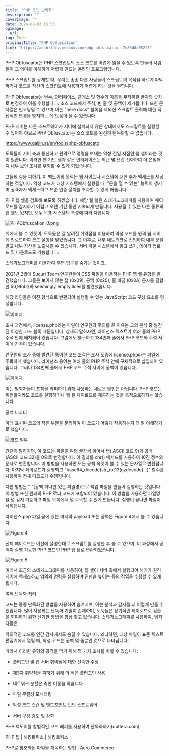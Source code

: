 ```yaml
---
title: "PHP 코드 난독화"
description: ""
coverImage: ""
date: 2024-08-03 15:53
ogImage: 
  url: 
tag: Tech
originalTitle: "PHP Obfuscation"
link: "https://anshildev.medium.com/php-obfuscation-7e85d8a05225"
---
```




PHP Obfuscator은 PHP 스크립트의 소스 코드를 어렵게 읽을 수 있도록 만들어 사람들이 그 의미를 이해하기 어렵게 만드는 온라인 프로그램입니다.

PHP 스크립트를 공개할 때, 우리는 종종 다른 사람들이 스크립트의 목적을 빠르게 파악하거나 코드를 자신의 스크립트에 사용하기 어렵게 하는 것을 원합니다.

PHP Obfuscator는 변수, 인터페이스, 클래스 및 함수의 이름을 무작위한 글자와 숫자로 변경하여 이를 수행합니다. 소스 코드에서 주석, 빈 줄 및 공백이 제거됩니다. 또한 문자열은 인코딩될 수 있으며 이는 "here docs" 블록을 제외한 스크립트 출력에 대한 직접적인 변경을 방지하는 데 도움이 될 수 있습니다.

PHP 서버는 다른 소프트웨어가 서버에 설치되지 않은 상태에서도 스크립트를 실행할 수 있어야 하므로 PHP Obfuscator는 소스 코드를 완전히 난독화할 수 없습니다.

<div class="content-ad"></div>

https://www.gaijin.at/en/tools/php-obfuscato

도둑들이 서버 측과 통신하고 원격으로 명령을 보내는 악성 진입 지점인 웹 셸이라는 것이 있습니다. 이러한 웹 기반 셸과 같은 인터페이스는 최근 몇 년간 진화하여 더 은밀해져 내부 보안 조치를 우회할 수 있게 되었습니다.

그들의 길을 피하기.
이 백도어의 목적은 웹 사이트나 시스템에 대한 추가 액세스를 제공하는 것입니다. 악성 코드가 대상 시스템에서 실행될 때, "문을 열 수 있는" 능력이 생기며 공격자가 액세스하고 표준 인증 절차를 초과할 수 있게 해줍니다.

<div class="content-ad"></div>

PHP 웹 쉘을 검토해 보도록 하겠습니다. 해당 웹 쉘은 스테가노그래피를 사용하여 페이로드를 감지하기 어렵고 오랜 기간 동안 지속되게 만듭니다. 사용될 수 있는 다른 종류의 웹 쉘도 있지만, 모두 목표 시스템의 특성에 따라 다릅니다.

![PHPObfuscation_0.png](/assets/img/PHPObfuscation_0.png)

위에서 볼 수 있듯이, 도둑들은 잘 알려진 취약점을 이용하여 악성 코드를 원격 웹 서버에 업로드하여 코드 실행을 얻었습니다. 그 이후로, 내부 네트워크로 진입하여 내부 문을 열고 내부 자산을 노출시킬 수 있습니다. 서버 파일 시스템에서 읽고 쓰기, 데이터 업로드 및 다운로드도 가능합니다.

스테가노그래피를 이용하여 후면 입구를 숨기는 것이죠.

<div class="content-ad"></div>

2021년 2월에 Sucuri Team 연구원들이 CSS 파일을 이용하는 PHP 웹 쉘 유형을 발견했습니다. 그들은 보이지 않는 탭 (0x09), 공백 (0x20), 줄 바꿈 (0x0A) 문자를 결합한 56,964개의 seemingly empty lines를 발견했습니다.

해당 라인들은 이진 형식으로 변환되어 실행될 수 있는 JavaScript 코드 구성 요소를 형성합니다.

![이미지](/assets/img/PHPObfuscation_1.png)

조사 과정에서, license.php라는 파일이 연구원의 주의를 끈 이유는 그의 분석 중 발견된 이상한 코드 블록 때문입니다. 상세히 말하자면, 라이선스 텍스트가 여러 줄의 PHP 주석 안에 배치되어 있습니다. 그럼에도 불구하고 134번째 줄에서 PHP 코드와 주석 사이에 간격이 있습니다.

<div class="content-ad"></div>

연구원의 조사 중에 발견된 특이한 코드 조각은 조사 도중에 license.php라는 파일에 주목하게 했습니다. 라이선스 용어는 여러 줄의 PHP 주석 안에 구체적으로 삽입되어 있습니다. 그러나 134번째 줄에서 PHP 코드 주석 사이에 공백이 있습니다.

![이미지](/assets/img/PHPObfuscation_2.png)

이는 범죄자들이 포착을 회피하기 위해 사용하는 새로운 방법은 아닙니다. PHP 코드는 위험할지라도 코드를 실행하거나 웹 셸 페이로드를 제공하는 것을 목적으로하지는 않습니다.

공백 디코더

<div class="content-ad"></div>

아래 표시된 코드의 작은 부분을 분리하여 이 코드가 어떻게 작동하는지 더 잘 이해하기로 했습니다.

![코드 일부](/assets/img/PHPObfuscation_3.png)

간단히 말하자면, 이 코드는 파일을 여덟 글자씩 읽어서 탭( ASCII 코드 9)과 공백(ASCII 코드 32)을 0으로 변경합니다. 이 결과를 chr() 메서드를 사용하여 10진 정수와 문자로 변환합니다. 이 방법을 사용하면 모든 공백 옥텟이 볼 수 있는 문자열로 변환됩니다. 마지막 페이로드가 실행되고 "base64_decode(str_rot13(gzdecode(...)" 함수를 사용하여 전체 디코드가 수행됩니다.

다른 방법은 " "(공백 하나만 있는 파일명)으로 백업 파일을 만들어 실행하는 것입니다. 이 방법 또한 원래의 PHP 로더 코드에 포함되어 있습니다. 이 방법을 사용하면 파일명을 덜 감지 가능하고 파일 목록에서 덜 주목할 수 있게 만듭니다. 실행이 끝나면 파일이 삭제됩니다.

<div class="content-ad"></div>

라이센스.php 파일 끝에 있는 마지막 payload 또는 공백은 Figure 4에서 볼 수 있습니다.

![Figure 4](/assets/img/PHPObfuscation_4.png)

전체 페이로드는 이전에 설명한대로 스크립트를 실행한 후 볼 수 있으며, 이 과정에서 공백이 실행 가능한 PHP 코드인 PHP 웹 쉘로 변환되었습니다.

![Figure 5](/assets/img/PHPObfuscation_5.png)

<div class="content-ad"></div>

여기서 조금의 스테가노그래피를 사용하여, 웹 셸이 서버 측에서 실행되어 해커가 원격 서버에 액세스하고 임의의 명령을 실행하며 권한을 높이는 등의 작업을 수행할 수 있게 됩니다.

여백 난독화 처리

코드는 종종 난독화된 방법을 사용하여 숨겨지며, 이는 분석과 감지를 더 어렵게 만들 수 있습니다. 많이 사용되는 난독화 기술이 존재하며, 도둑들은 장기적인 페이로드로 검출을 회피하기 위한 신기한 방법을 항상 찾고 있습니다. 스테가노그래피를 사용하여, 범죄자들은

악의적인 코드를 인간 검사에서도 숨길 수 있습니다. 왜냐하면, 대상 파일이 표준 텍스트 편집기에서 열릴 때, 악성 코드는 공백 몇 줄뿐인 것으로 나타납니다.

<div class="content-ad"></div>

따라서 이러한 유형의 공격을 막기 위해 몇 가지 조치를 취할 수 있습니다:

- 플러그인 및 웹 서버 취약점에 대한 신속한 수정
- 제3자 취약점을 피하기 위해 더 적은 플러그인 사용

- 네트워크 분할은 측면 이동을 막습니다
- 파일 무결성 모니터링
- 악성 코드 스캔 및 엔드포인트 보안 소프트웨어
- 서버 구성 검토 및 강화

PHP 백도어를 합법적인 코드 래퍼를 사용하여 난독화하기(quttera.com)

PHP 팁 | 해킹트릭스 | 해킹트릭스

<div class="content-ad"></div>

PHP로 암호화된 파일을 해독하는 방법 | Acro Commerce
